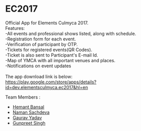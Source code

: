 # EC2017<br/>
Official App for Elements Culmyca 2017.<br/>
Features:<br/>
-All events and professional shows listed, along with schedule.<br/>
-Registration form for each event.<br/>
-Verification of participant by OTP.<br/>
-Tickets for registered events(QR Codes).<br/>
-Ticket is also sent to Participant's E-mail Id.</br>
-Map of YMCA with all important venues and places.<br/>
-Notifications on event updates<br/>
<br/>
The app download link is below:<br/>
https://play.google.com/store/apps/details?id=dev.elementsculmyca.ec2017&hl=en

Team Members : 
<ul>
<li><a href="https://github.com/HemantGTX950">Hemant Bansal</a></li>
<li><a href="https://github.com/namansachdeva">Naman Sachdeva</a></li>
<li><a href="https://github.com/gauravyadav673">Gaurav Yadav</a></li>
<li><a href="#">Gunpreet Singh</a></li>
</ul>
